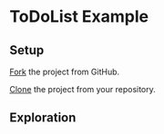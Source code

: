 # ToDoList Example

## Setup
[Fork](https://help.github.com/articles/fork-a-repo/) the project from GitHub.

[Clone](https://help.github.com/articles/cloning-a-repository/) the project from your repository.

## Exploration
